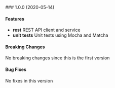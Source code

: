<a name="1.0.0"></a> ### 1.0.0 (2020-05-14)

#### Features
* **rest** REST API client and service
* **unit tests** Unit tests using Mocha and Matcha

#### Breaking Changes
No breaking changes since this is the first version

#### Bug Fixes
No fixes in this version

